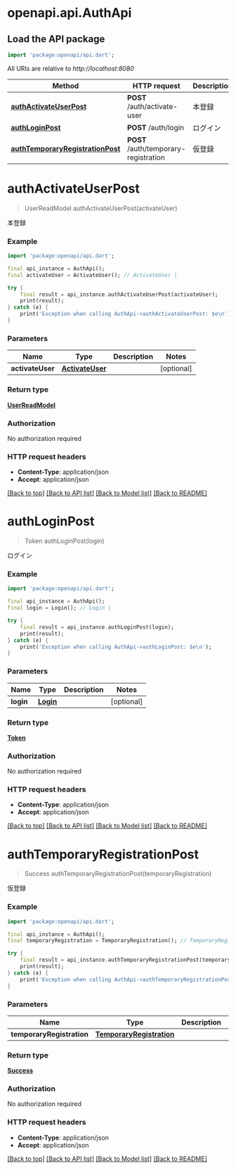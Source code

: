 # openapi.api.AuthApi

## Load the API package
```dart
import 'package:openapi/api.dart';
```

All URIs are relative to *http://localhost:8080*

Method | HTTP request | Description
------------- | ------------- | -------------
[**authActivateUserPost**](AuthApi.md#authactivateuserpost) | **POST** /auth/activate-user | 本登録
[**authLoginPost**](AuthApi.md#authloginpost) | **POST** /auth/login | ログイン
[**authTemporaryRegistrationPost**](AuthApi.md#authtemporaryregistrationpost) | **POST** /auth/temporary-registration | 仮登録


# **authActivateUserPost**
> UserReadModel authActivateUserPost(activateUser)

本登録

### Example
```dart
import 'package:openapi/api.dart';

final api_instance = AuthApi();
final activateUser = ActivateUser(); // ActivateUser | 

try {
    final result = api_instance.authActivateUserPost(activateUser);
    print(result);
} catch (e) {
    print('Exception when calling AuthApi->authActivateUserPost: $e\n');
}
```

### Parameters

Name | Type | Description  | Notes
------------- | ------------- | ------------- | -------------
 **activateUser** | [**ActivateUser**](ActivateUser.md)|  | [optional] 

### Return type

[**UserReadModel**](UserReadModel.md)

### Authorization

No authorization required

### HTTP request headers

 - **Content-Type**: application/json
 - **Accept**: application/json

[[Back to top]](#) [[Back to API list]](../README.md#documentation-for-api-endpoints) [[Back to Model list]](../README.md#documentation-for-models) [[Back to README]](../README.md)

# **authLoginPost**
> Token authLoginPost(login)

ログイン

### Example
```dart
import 'package:openapi/api.dart';

final api_instance = AuthApi();
final login = Login(); // Login | 

try {
    final result = api_instance.authLoginPost(login);
    print(result);
} catch (e) {
    print('Exception when calling AuthApi->authLoginPost: $e\n');
}
```

### Parameters

Name | Type | Description  | Notes
------------- | ------------- | ------------- | -------------
 **login** | [**Login**](Login.md)|  | [optional] 

### Return type

[**Token**](Token.md)

### Authorization

No authorization required

### HTTP request headers

 - **Content-Type**: application/json
 - **Accept**: application/json

[[Back to top]](#) [[Back to API list]](../README.md#documentation-for-api-endpoints) [[Back to Model list]](../README.md#documentation-for-models) [[Back to README]](../README.md)

# **authTemporaryRegistrationPost**
> Success authTemporaryRegistrationPost(temporaryRegistration)

仮登録

### Example
```dart
import 'package:openapi/api.dart';

final api_instance = AuthApi();
final temporaryRegistration = TemporaryRegistration(); // TemporaryRegistration | 

try {
    final result = api_instance.authTemporaryRegistrationPost(temporaryRegistration);
    print(result);
} catch (e) {
    print('Exception when calling AuthApi->authTemporaryRegistrationPost: $e\n');
}
```

### Parameters

Name | Type | Description  | Notes
------------- | ------------- | ------------- | -------------
 **temporaryRegistration** | [**TemporaryRegistration**](TemporaryRegistration.md)|  | [optional] 

### Return type

[**Success**](Success.md)

### Authorization

No authorization required

### HTTP request headers

 - **Content-Type**: application/json
 - **Accept**: application/json

[[Back to top]](#) [[Back to API list]](../README.md#documentation-for-api-endpoints) [[Back to Model list]](../README.md#documentation-for-models) [[Back to README]](../README.md)

